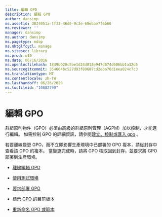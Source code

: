 ```yaml
---
title: 編輯 GPO
description: 編輯 GPO
author: dansimp
ms.assetid: 3024051a-ff33-46d0-9c3e-68ebae7f6b60
ms.reviewer: ''
manager: dansimp
ms.author: dansimp
ms.pagetype: mdop
ms.mktglfcycl: manage
ms.sitesec: library
ms.prod: w10
ms.date: 06/16/2016
ms.openlocfilehash: 1849b020c5be1d24d018e947d674d606bb1a32d5
ms.sourcegitcommit: 354664bc527d93f80687cd2eba70d1eea024c7c3
ms.translationtype: MT
ms.contentlocale: zh-TW
ms.lasthandoff: 06/26/2020
ms.locfileid: "10802790"
---
```

# 編輯 GPO


群組原則物件（GPO）必須由高級的群組原則管理（AGPM）加以控制，才能進行編輯。 如需控制 GPO 的詳細資訊，請參閱[建立、控制或匯入 gpo](creating-controlling-or-importing-a-gpo-agpm30ops.md) 。

若要離線變更 GPO，而不立即影響生產環境中已部署的 GPO 複本，請從封存中查看該 GPO 的複本。 當變更完成時，請將 GPO 核取回到封存，並要求將 GPO 部署到生產環境。

-   [離線編輯 GPO](edit-a-gpo-offline-agpm30ops.md)

-   [使用測試環境](use-a-test-environment-agpm30ops.md)

-   [要求部署 GPO](request-deployment-of-a-gpo-agpm30ops.md)

-   [標示 GPO 的目前版本](label-the-current-version-of-a-gpo-agpm30ops.md)

-   [重新命名 GPO 或範本](rename-a-gpo-or-template-agpm30ops.md)

 

 





